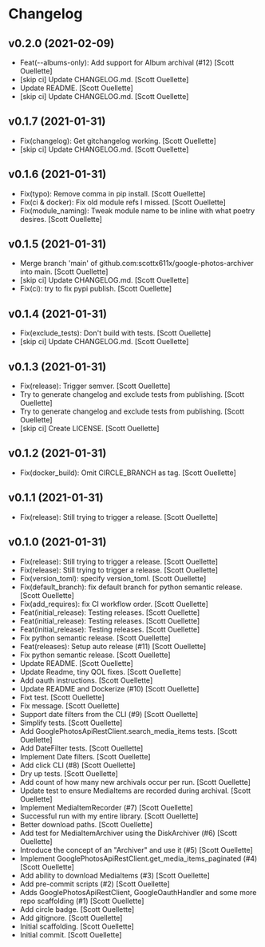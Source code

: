 Changelog
=========


v0.2.0 (2021-02-09)
-------------------
- Feat(--albums-only): Add support for Album archival (#12) [Scott
  Ouellette]
- [skip ci] Update CHANGELOG.md. [Scott Ouellette]
- Update README. [Scott Ouellette]
- [skip ci] Update CHANGELOG.md. [Scott Ouellette]


v0.1.7 (2021-01-31)
-------------------
- Fix(changelog): Get gitchangelog working. [Scott Ouellette]
- [skip ci] Update CHANGELOG.md. [Scott Ouellette]


v0.1.6 (2021-01-31)
-------------------
- Fix(typo): Remove comma in pip install. [Scott Ouellette]
- Fix(ci & docker): Fix old module refs I missed. [Scott Ouellette]
- Fix(module_naming): Tweak module name to be inline with what poetry
  desires. [Scott Ouellette]


v0.1.5 (2021-01-31)
-------------------
- Merge branch 'main' of github.com:scottx611x/google-photos-archiver
  into main. [Scott Ouellette]
- [skip ci] Update CHANGELOG.md. [Scott Ouellette]
- Fix(ci): try to fix pypi publish. [Scott Ouellette]


v0.1.4 (2021-01-31)
-------------------
- Fix(exclude_tests): Don't build with tests. [Scott Ouellette]
- [skip ci] Update CHANGELOG.md. [Scott Ouellette]


v0.1.3 (2021-01-31)
-------------------
- Fix(release): Trigger semver. [Scott Ouellette]
- Try to generate changelog and exclude tests from publishing. [Scott
  Ouellette]
- Try to generate changelog and exclude tests from publishing. [Scott
  Ouellette]
- [skip ci] Create LICENSE. [Scott Ouellette]


v0.1.2 (2021-01-31)
-------------------
- Fix(docker_build): Omit CIRCLE_BRANCH as tag. [Scott Ouellette]


v0.1.1 (2021-01-31)
-------------------
- Fix(release): Still trying to trigger a release. [Scott Ouellette]


v0.1.0 (2021-01-31)
-------------------
- Fix(release): Still trying to trigger a release. [Scott Ouellette]
- Fix(release): Still trying to trigger a release. [Scott Ouellette]
- Fix(version_toml): specify version_toml. [Scott Ouellette]
- Fix(default_branch): fix default branch for python semantic release.
  [Scott Ouellette]
- Fix(add_requires): fix CI workflow order. [Scott Ouellette]
- Feat(initial_release): Testing releases. [Scott Ouellette]
- Feat(initial_release): Testing releases. [Scott Ouellette]
- Feat(initial_release): Testing releases. [Scott Ouellette]
- Fix python semantic release. [Scott Ouellette]
- Feat(releases): Setup auto release (#11) [Scott Ouellette]
- Fix python semantic release. [Scott Ouellette]
- Update README. [Scott Ouellette]
- Update Readme, tiny QOL fixes. [Scott Ouellette]
- Add oauth instructions. [Scott Ouellette]
- Update README and Dockerize (#10) [Scott Ouellette]
- Fixt test. [Scott Ouellette]
- Fix message. [Scott Ouellette]
- Support date filters from the CLI (#9) [Scott Ouellette]
- Simplify tests. [Scott Ouellette]
- Add GooglePhotosApiRestClient.search_media_items tests. [Scott
  Ouellette]
- Add DateFilter tests. [Scott Ouellette]
- Implement Date filters. [Scott Ouellette]
- Add click CLI (#8) [Scott Ouellette]
- Dry up tests. [Scott Ouellette]
- Add count of how many new archivals occur per run. [Scott Ouellette]
- Update test to ensure MediaItems are recorded during archival. [Scott
  Ouellette]
- Implement MediaItemRecorder (#7) [Scott Ouellette]
- Successful run with my entire library. [Scott Ouellette]
- Better download paths. [Scott Ouellette]
- Add test for MediaItemArchiver using the DiskArchiver (#6) [Scott
  Ouellette]
- Introduce the concept of an "Archiver" and use it (#5) [Scott
  Ouellette]
- Implement GooglePhotosApiRestClient.get_media_items_paginated (#4)
  [Scott Ouellette]
- Add ability to download MediaItems (#3) [Scott Ouellette]
- Add pre-commit scripts (#2) [Scott Ouellette]
- Adds GooglePhotosApiRestClient, GoogleOauthHandler and some more repo
  scaffolding (#1) [Scott Ouellette]
- Add circle badge. [Scott Ouellette]
- Add gitignore. [Scott Ouellette]
- Initial scaffolding. [Scott Ouellette]
- Initial commit. [Scott Ouellette]


